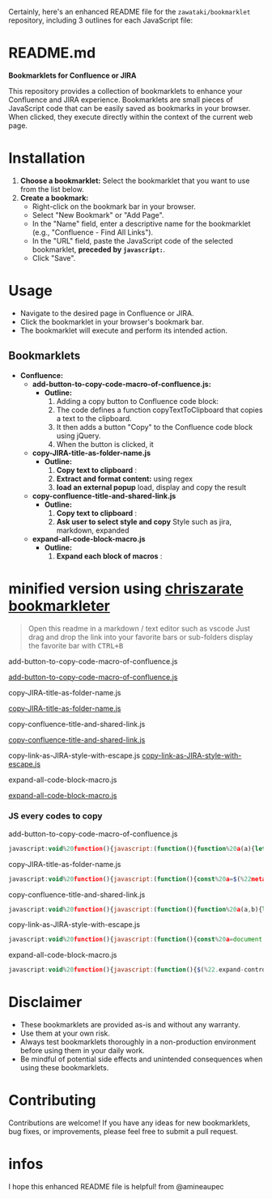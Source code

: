 Certainly, here's an enhanced README file for the `zawataki/bookmarklet` repository, including 3 outlines for each JavaScript file:

# **README.md**

**Bookmarklets for Confluence or JIRA**

This repository provides a collection of bookmarklets to enhance your Confluence and JIRA experience. Bookmarklets are small pieces of JavaScript code that can be easily saved as bookmarks in your browser. When clicked, they execute directly within the context of the current web page.

# **Installation**

1. **Choose a bookmarklet:** Select the bookmarklet that you want to use from the list below.
2. **Create a bookmark:** 
   - Right-click on the bookmark bar in your browser.
   - Select "New Bookmark" or "Add Page".
   - In the "Name" field, enter a descriptive name for the bookmarklet (e.g., "Confluence - Find All Links").
   - In the "URL" field, paste the JavaScript code of the selected bookmarklet, **preceded by `javascript:`**. 
   - Click "Save".

# **Usage**

- Navigate to the desired page in Confluence or JIRA.
- Click the bookmarklet in your browser's bookmark bar.
- The bookmarklet will execute and perform its intended action.

## **Bookmarklets**

* **Confluence:**
    * **add-button-to-copy-code-macro-of-confluence.js:**
        * **Outline:**
            1. Adding a copy button to Confluence code block:
            2. The code defines a function copyTextToClipboard that copies a text to the clipboard.
            3. It then adds a button "Copy" to the Confluence code block using jQuery.
            4. When the button is clicked, it
    * **copy-JIRA-title-as-folder-name.js**
        * **Outline:**
            1. **Copy text to clipboard** :  
            2. **Extract and format content:** using regex
            3. **load an external popup** load, display and copy the result
    * **copy-confluence-title-and-shared-link.js**
        * **Outline:**
            1. **Copy text to clipboard** :  
            2. **Ask user to select style and copy**  Style such as jira, markdown, expanded
    * **expand-all-code-block-macro.js**
        * **Outline:**
            1. **Expand each block of macros** :  
# minified version using [chriszarate bookmarkleter](https://chriszarate.github.io/bookmarkleter/)

> Open this readme in a markdown / text editor such as vscode 
> Just drag and drop the link into your favorite bars or sub-folders
> display the favorite bar with <kbd> CTRL+B </kbd>


add-button-to-copy-code-macro-of-confluence.js


[add-button-to-copy-code-macro-of-confluence.js](javascript:void%20function(){javascript:(function(){function%20a(a){let%20b=document.createElement(%22textarea%22);b.textContent=a;let%20c=document.getElementsByTagName(%22body%22)[0];c.appendChild(b),b.select();let%20d=document.execCommand(%22copy%22);return%20c.removeChild(b),d}$(%22%3Cbutton%3E%22,{type:%22button%22,name:%22aaa%22,text:%22Copy%22}).click(function(b){const%20c=b.toElement.parentElement,d=$(c).find(%22td.code%20%3E%20div.container%20%3E%20div%22).map((a,b)=%3E{let%20c=$(b).html(),d=$(b).html().replace(/%26nbsp;$/,%22%22);$(b).html(d);let%20e=$(b).text().replace(/\u00A0/g,%22%20%22);return%20$(b).html(c),e}).get().join(%22\n%22);console.log(%22codeWithCorrectEmptyLine:%20%22,d),a(d),loadjs=function(){function%20a(a,b){var%20d,g,k,l=[],c=(a=a.push%3Fa:[a]).length,m=c;for(d=function(a,c){c.length%26%26l.push(a),--m||b(l)};c--;)g=a[c],(k=h[g])%3Fd(g,k):(j[g]=j[g]||[]).push(d)}function%20b(a,b){if(a){var%20c=j[a];if(h[a]=b,c)for(;c.length;)c[0](a,b),c.splice(0,1)}}function%20d(b,e,j,k){var%20l,m,c=document,n=j.async,f=(j.numRetries||0)+1,a=j.before||g;k=k||0,/(^css!|\.css$)/.test(b)%3F(l=!0,(m=c.createElement(%22link%22)).rel=%22stylesheet%22,m.href=b.replace(/^css!/,%22%22)):((m=c.createElement(%22script%22)).src=b,m.async=void%200===n||n),m.onload=m.onerror=m.onbeforeload=function(a){var%20c=a.type[0];if(l%26%26%22hideFocus%22in%20m)try{m.sheet.cssText.length||(c=%22e%22)}catch(a){c=%22e%22}return%22e%22==c%26%26(k+=1)%3Cf%3Fd(b,e,j,k):void%20e(b,c,a.defaultPrevented)},!1!==a(b,m)%26%26c.head.appendChild(m)}function%20f(a,b,f){var%20g,h,j=(a=a.push%3Fa:[a]).length,k=j,l=[];for(g=function(a,c,d){if(%22e%22==c%26%26l.push(a),%22b%22==c){if(!d)return;l.push(a)}--j||b(l)},h=0;h%3Ck;h++)d(a[h],g,f)}function%20e(a,d,e){var%20h,i;if(d%26%26d.trim%26%26(h=d),i=(h%3Fe:d)||{},h){if(h%20in%20c)throw%22LoadJS%22;c[h]=!0}f(a,function(a){a.length%3F(i.error||g)(a):(i.success||g)(),b(h,a)},i)}var%20g=function(){},c={},h={},j={};return%20e.ready=function(b,c){return%20a(b,function(a){a.length%3F(c.error||g)(a):(c.success||g)()}),e},e.done=function(a){b(a,[])},e.reset=function(){c={},h={},j={}},e.isDefined=function(a){return%20a%20in%20c},e}(),loadjs(%22//cdn.jsdelivr.net/gh/zawataki/popup-message/popup-message.js%22,{success:function(){popupMessage(%22Copied%20code%20to%20clipboard%22)}})}).prependTo(%22div.codeContent%22)})()}();)


copy-JIRA-title-as-folder-name.js

[copy-JIRA-title-as-folder-name.js](javascript:void%20function(){javascript:(function(){const%20a=$(%22meta[name='ajs-app-title']%22)[0].content,b=new%20RegExp(%22%20-%20%22+a+%22$%22),c=document.title.replace(b,%22%22),d=c.replace(/^\[/,%22%22).replace(/^([^\]]+)\]%20/,%22$1_%22).replace(/\//,%22\uFF0F%22);(function(a){let%20b=document.createElement(%22textarea%22);b.textContent=a;let%20c=document.getElementsByTagName(%22body%22)[0];c.appendChild(b),b.select();let%20d=document.execCommand(%22copy%22);return%20c.removeChild(b),d})(d),loadjs=function(){function%20a(a,b){var%20d,g,k,l=[],c=(a=a.push%3Fa:[a]).length,m=c;for(d=function(a,c){c.length%26%26l.push(a),--m||b(l)};c--;)g=a[c],(k=h[g])%3Fd(g,k):(j[g]=j[g]||[]).push(d)}function%20b(a,b){if(a){var%20c=j[a];if(h[a]=b,c)for(;c.length;)c[0](a,b),c.splice(0,1)}}function%20d(b,e,j,k){var%20l,m,c=document,n=j.async,f=(j.numRetries||0)+1,a=j.before||g;k=k||0,/(^css!|\.css$)/.test(b)%3F(l=!0,(m=c.createElement(%22link%22)).rel=%22stylesheet%22,m.href=b.replace(/^css!/,%22%22)):((m=c.createElement(%22script%22)).src=b,m.async=void%200===n||n),m.onload=m.onerror=m.onbeforeload=function(a){var%20c=a.type[0];if(l%26%26%22hideFocus%22in%20m)try{m.sheet.cssText.length||(c=%22e%22)}catch(a){c=%22e%22}return%22e%22==c%26%26(k+=1)%3Cf%3Fd(b,e,j,k):void%20e(b,c,a.defaultPrevented)},!1!==a(b,m)%26%26c.head.appendChild(m)}function%20f(a,b,f){var%20g,h,j=(a=a.push%3Fa:[a]).length,k=j,l=[];for(g=function(a,c,d){if(%22e%22==c%26%26l.push(a),%22b%22==c){if(!d)return;l.push(a)}--j||b(l)},h=0;h%3Ck;h++)d(a[h],g,f)}function%20e(a,d,e){var%20h,i;if(d%26%26d.trim%26%26(h=d),i=(h%3Fe:d)||{},h){if(h%20in%20c)throw%22LoadJS%22;c[h]=!0}f(a,function(a){a.length%3F(i.error||g)(a):(i.success||g)(),b(h,a)},i)}var%20g=function(){},c={},h={},j={};return%20e.ready=function(b,c){return%20a(b,function(a){a.length%3F(c.error||g)(a):(c.success||g)()}),e},e.done=function(a){b(a,[])},e.reset=function(){c={},h={},j={}},e.isDefined=function(a){return%20a%20in%20c},e}(),loadjs(%22//cdn.jsdelivr.net/gh/zawataki/popup-message/popup-message.js%22,{success:function(){popupMessage(%22Copied%20title%20as%20folder%20name%20to%20clipboard%22)}})})()}();)


copy-confluence-title-and-shared-link.js

[copy-confluence-title-and-shared-link.js](javascript:void%20function(){javascript:(function(){function%20a(a,b){let%20c=a.createElement(%22textarea%22);c.textContent=b;let%20d=a.body;d.prepend(c),c.select(),a.execCommand(%22copy%22),d.removeChild(c)}function%20b(b,c){let%20d={JIRA:(a,b)=%3E%22[%22+a+%22|%22+b+%22]%22,Markdown:(a,b)=%3E%22[%22+a+%22](%22+b+%22)%22,Expanded:(a,b)=%3Ea+%22\n%22+b},e=document.createElement(%22p%22);for(let%20f%20in%20document.body.prepend(e),d){let%20g=document.createElement(%22button%22);g.textContent=f,g.onclick=function(){let%20g=d[f](b,c);a(document,g),document.body.removeChild(e)},e.appendChild(g)}}(function(){const%20a=$(%22meta[name='ajs-space-name']%22)[0].content,c=$(%22meta[name='ajs-site-title']%22)[0].content,d=new%20RegExp(%22%20-%20%22+a+%22%20-%20%22+c+%22$%22),e=document.title.replace(d,%22%22),f=$(%22link[rel='shortlink']%22)[0].href;b(e,f)})()})()}();)

copy-link-as-JIRA-style-with-escape.js
[copy-link-as-JIRA-style-with-escape.js](javascript:void%20function(){javascript:(function(){const%20a=document.title.replace(/(\[|\])/g,%22\\$1%22).replace(/\|/g,%22\uFF5C%22);(function(a){let%20b=document.createElement(%22textarea%22);b.textContent=a;let%20c=document.getElementsByTagName(%22body%22)[0];c.appendChild(b),b.select();let%20d=document.execCommand(%22copy%22);return%20c.removeChild(b),d})(%22[%22+a+%22|%22+document.URL+%22]%22),loadjs=function(){function%20a(a,b){var%20d,g,k,l=[],c=(a=a.push%3Fa:[a]).length,m=c;for(d=function(a,c){c.length%26%26l.push(a),--m||b(l)};c--;)g=a[c],(k=h[g])%3Fd(g,k):(j[g]=j[g]||[]).push(d)}function%20b(a,b){if(a){var%20c=j[a];if(h[a]=b,c)for(;c.length;)c[0](a,b),c.splice(0,1)}}function%20d(b,e,j,k){var%20l,m,c=document,n=j.async,f=(j.numRetries||0)+1,a=j.before||g;k=k||0,/(^css!|\.css$)/.test(b)%3F(l=!0,(m=c.createElement(%22link%22)).rel=%22stylesheet%22,m.href=b.replace(/^css!/,%22%22)):((m=c.createElement(%22script%22)).src=b,m.async=void%200===n||n),m.onload=m.onerror=m.onbeforeload=function(a){var%20c=a.type[0];if(l%26%26%22hideFocus%22in%20m)try{m.sheet.cssText.length||(c=%22e%22)}catch(a){c=%22e%22}return%22e%22==c%26%26(k+=1)%3Cf%3Fd(b,e,j,k):void%20e(b,c,a.defaultPrevented)},!1!==a(b,m)%26%26c.head.appendChild(m)}function%20f(a,b,f){var%20g,h,j=(a=a.push%3Fa:[a]).length,k=j,l=[];for(g=function(a,c,d){if(%22e%22==c%26%26l.push(a),%22b%22==c){if(!d)return;l.push(a)}--j||b(l)},h=0;h%3Ck;h++)d(a[h],g,f)}function%20e(a,d,e){var%20h,i;if(d%26%26d.trim%26%26(h=d),i=(h%3Fe:d)||{},h){if(h%20in%20c)throw%22LoadJS%22;c[h]=!0}f(a,function(a){a.length%3F(i.error||g)(a):(i.success||g)(),b(h,a)},i)}var%20g=function(){},c={},h={},j={};return%20e.ready=function(b,c){return%20a(b,function(a){a.length%3F(c.error||g)(a):(c.success||g)()}),e},e.done=function(a){b(a,[])},e.reset=function(){c={},h={},j={}},e.isDefined=function(a){return%20a%20in%20c},e}(),loadjs(%22//cdn.jsdelivr.net/gh/zawataki/popup-message/popup-message.js%22,{success:function(){popupMessage(%22Copied%20link%20as%20JIRA%20style%20to%20clipboard%22)}})})()}();)

expand-all-code-block-macro.js


[expand-all-code-block-macro.js](javascript:void%20function(){javascript:(function(){$(%22.expand-control-icon%22).not(%22.expanded%22).each(function(){$(this).click()})})()}();)


### JS every codes to copy 

add-button-to-copy-code-macro-of-confluence.js

```js 
javascript:void%20function(){javascript:(function(){function%20a(a){let%20b=document.createElement(%22textarea%22);b.textContent=a;let%20c=document.getElementsByTagName(%22body%22)[0];c.appendChild(b),b.select();let%20d=document.execCommand(%22copy%22);return%20c.removeChild(b),d}$(%22%3Cbutton%3E%22,{type:%22button%22,name:%22aaa%22,text:%22Copy%22}).click(function(b){const%20c=b.toElement.parentElement,d=$(c).find(%22td.code%20%3E%20div.container%20%3E%20div%22).map((a,b)=%3E{let%20c=$(b).html(),d=$(b).html().replace(/%26nbsp;$/,%22%22);$(b).html(d);let%20e=$(b).text().replace(/\u00A0/g,%22%20%22);return%20$(b).html(c),e}).get().join(%22\n%22);console.log(%22codeWithCorrectEmptyLine:%20%22,d),a(d),loadjs=function(){function%20a(a,b){var%20d,g,k,l=[],c=(a=a.push%3Fa:[a]).length,m=c;for(d=function(a,c){c.length%26%26l.push(a),--m||b(l)};c--;)g=a[c],(k=h[g])%3Fd(g,k):(j[g]=j[g]||[]).push(d)}function%20b(a,b){if(a){var%20c=j[a];if(h[a]=b,c)for(;c.length;)c[0](a,b),c.splice(0,1)}}function%20d(b,e,j,k){var%20l,m,c=document,n=j.async,f=(j.numRetries||0)+1,a=j.before||g;k=k||0,/(^css!|\.css$)/.test(b)%3F(l=!0,(m=c.createElement(%22link%22)).rel=%22stylesheet%22,m.href=b.replace(/^css!/,%22%22)):((m=c.createElement(%22script%22)).src=b,m.async=void%200===n||n),m.onload=m.onerror=m.onbeforeload=function(a){var%20c=a.type[0];if(l%26%26%22hideFocus%22in%20m)try{m.sheet.cssText.length||(c=%22e%22)}catch(a){c=%22e%22}return%22e%22==c%26%26(k+=1)%3Cf%3Fd(b,e,j,k):void%20e(b,c,a.defaultPrevented)},!1!==a(b,m)%26%26c.head.appendChild(m)}function%20f(a,b,f){var%20g,h,j=(a=a.push%3Fa:[a]).length,k=j,l=[];for(g=function(a,c,d){if(%22e%22==c%26%26l.push(a),%22b%22==c){if(!d)return;l.push(a)}--j||b(l)},h=0;h%3Ck;h++)d(a[h],g,f)}function%20e(a,d,e){var%20h,i;if(d%26%26d.trim%26%26(h=d),i=(h%3Fe:d)||{},h){if(h%20in%20c)throw%22LoadJS%22;c[h]=!0}f(a,function(a){a.length%3F(i.error||g)(a):(i.success||g)(),b(h,a)},i)}var%20g=function(){},c={},h={},j={};return%20e.ready=function(b,c){return%20a(b,function(a){a.length%3F(c.error||g)(a):(c.success||g)()}),e},e.done=function(a){b(a,[])},e.reset=function(){c={},h={},j={}},e.isDefined=function(a){return%20a%20in%20c},e}(),loadjs(%22//cdn.jsdelivr.net/gh/zawataki/popup-message/popup-message.js%22,{success:function(){popupMessage(%22Copied%20code%20to%20clipboard%22)}})}).prependTo(%22div.codeContent%22)})()}();
```

copy-JIRA-title-as-folder-name.js
```js
javascript:void%20function(){javascript:(function(){const%20a=$(%22meta[name='ajs-app-title']%22)[0].content,b=new%20RegExp(%22%20-%20%22+a+%22$%22),c=document.title.replace(b,%22%22),d=c.replace(/^\[/,%22%22).replace(/^([^\]]+)\]%20/,%22$1_%22).replace(/\//,%22\uFF0F%22);(function(a){let%20b=document.createElement(%22textarea%22);b.textContent=a;let%20c=document.getElementsByTagName(%22body%22)[0];c.appendChild(b),b.select();let%20d=document.execCommand(%22copy%22);return%20c.removeChild(b),d})(d),loadjs=function(){function%20a(a,b){var%20d,g,k,l=[],c=(a=a.push%3Fa:[a]).length,m=c;for(d=function(a,c){c.length%26%26l.push(a),--m||b(l)};c--;)g=a[c],(k=h[g])%3Fd(g,k):(j[g]=j[g]||[]).push(d)}function%20b(a,b){if(a){var%20c=j[a];if(h[a]=b,c)for(;c.length;)c[0](a,b),c.splice(0,1)}}function%20d(b,e,j,k){var%20l,m,c=document,n=j.async,f=(j.numRetries||0)+1,a=j.before||g;k=k||0,/(^css!|\.css$)/.test(b)%3F(l=!0,(m=c.createElement(%22link%22)).rel=%22stylesheet%22,m.href=b.replace(/^css!/,%22%22)):((m=c.createElement(%22script%22)).src=b,m.async=void%200===n||n),m.onload=m.onerror=m.onbeforeload=function(a){var%20c=a.type[0];if(l%26%26%22hideFocus%22in%20m)try{m.sheet.cssText.length||(c=%22e%22)}catch(a){c=%22e%22}return%22e%22==c%26%26(k+=1)%3Cf%3Fd(b,e,j,k):void%20e(b,c,a.defaultPrevented)},!1!==a(b,m)%26%26c.head.appendChild(m)}function%20f(a,b,f){var%20g,h,j=(a=a.push%3Fa:[a]).length,k=j,l=[];for(g=function(a,c,d){if(%22e%22==c%26%26l.push(a),%22b%22==c){if(!d)return;l.push(a)}--j||b(l)},h=0;h%3Ck;h++)d(a[h],g,f)}function%20e(a,d,e){var%20h,i;if(d%26%26d.trim%26%26(h=d),i=(h%3Fe:d)||{},h){if(h%20in%20c)throw%22LoadJS%22;c[h]=!0}f(a,function(a){a.length%3F(i.error||g)(a):(i.success||g)(),b(h,a)},i)}var%20g=function(){},c={},h={},j={};return%20e.ready=function(b,c){return%20a(b,function(a){a.length%3F(c.error||g)(a):(c.success||g)()}),e},e.done=function(a){b(a,[])},e.reset=function(){c={},h={},j={}},e.isDefined=function(a){return%20a%20in%20c},e}(),loadjs(%22//cdn.jsdelivr.net/gh/zawataki/popup-message/popup-message.js%22,{success:function(){popupMessage(%22Copied%20title%20as%20folder%20name%20to%20clipboard%22)}})})()}();
```

copy-confluence-title-and-shared-link.js
```js 
javascript:void%20function(){javascript:(function(){function%20a(a,b){let%20c=a.createElement(%22textarea%22);c.textContent=b;let%20d=a.body;d.prepend(c),c.select(),a.execCommand(%22copy%22),d.removeChild(c)}function%20b(b,c){let%20d={JIRA:(a,b)=%3E%22[%22+a+%22|%22+b+%22]%22,Markdown:(a,b)=%3E%22[%22+a+%22](%22+b+%22)%22,Expanded:(a,b)=%3Ea+%22\n%22+b},e=document.createElement(%22p%22);for(let%20f%20in%20document.body.prepend(e),d){let%20g=document.createElement(%22button%22);g.textContent=f,g.onclick=function(){let%20g=d[f](b,c);a(document,g),document.body.removeChild(e)},e.appendChild(g)}}(function(){const%20a=$(%22meta[name='ajs-space-name']%22)[0].content,c=$(%22meta[name='ajs-site-title']%22)[0].content,d=new%20RegExp(%22%20-%20%22+a+%22%20-%20%22+c+%22$%22),e=document.title.replace(d,%22%22),f=$(%22link[rel='shortlink']%22)[0].href;b(e,f)})()})()}();
```

copy-link-as-JIRA-style-with-escape.js
```js 
javascript:void%20function(){javascript:(function(){const%20a=document.title.replace(/(\[|\])/g,%22\\$1%22).replace(/\|/g,%22\uFF5C%22);(function(a){let%20b=document.createElement(%22textarea%22);b.textContent=a;let%20c=document.getElementsByTagName(%22body%22)[0];c.appendChild(b),b.select();let%20d=document.execCommand(%22copy%22);return%20c.removeChild(b),d})(%22[%22+a+%22|%22+document.URL+%22]%22),loadjs=function(){function%20a(a,b){var%20d,g,k,l=[],c=(a=a.push%3Fa:[a]).length,m=c;for(d=function(a,c){c.length%26%26l.push(a),--m||b(l)};c--;)g=a[c],(k=h[g])%3Fd(g,k):(j[g]=j[g]||[]).push(d)}function%20b(a,b){if(a){var%20c=j[a];if(h[a]=b,c)for(;c.length;)c[0](a,b),c.splice(0,1)}}function%20d(b,e,j,k){var%20l,m,c=document,n=j.async,f=(j.numRetries||0)+1,a=j.before||g;k=k||0,/(^css!|\.css$)/.test(b)%3F(l=!0,(m=c.createElement(%22link%22)).rel=%22stylesheet%22,m.href=b.replace(/^css!/,%22%22)):((m=c.createElement(%22script%22)).src=b,m.async=void%200===n||n),m.onload=m.onerror=m.onbeforeload=function(a){var%20c=a.type[0];if(l%26%26%22hideFocus%22in%20m)try{m.sheet.cssText.length||(c=%22e%22)}catch(a){c=%22e%22}return%22e%22==c%26%26(k+=1)%3Cf%3Fd(b,e,j,k):void%20e(b,c,a.defaultPrevented)},!1!==a(b,m)%26%26c.head.appendChild(m)}function%20f(a,b,f){var%20g,h,j=(a=a.push%3Fa:[a]).length,k=j,l=[];for(g=function(a,c,d){if(%22e%22==c%26%26l.push(a),%22b%22==c){if(!d)return;l.push(a)}--j||b(l)},h=0;h%3Ck;h++)d(a[h],g,f)}function%20e(a,d,e){var%20h,i;if(d%26%26d.trim%26%26(h=d),i=(h%3Fe:d)||{},h){if(h%20in%20c)throw%22LoadJS%22;c[h]=!0}f(a,function(a){a.length%3F(i.error||g)(a):(i.success||g)(),b(h,a)},i)}var%20g=function(){},c={},h={},j={};return%20e.ready=function(b,c){return%20a(b,function(a){a.length%3F(c.error||g)(a):(c.success||g)()}),e},e.done=function(a){b(a,[])},e.reset=function(){c={},h={},j={}},e.isDefined=function(a){return%20a%20in%20c},e}(),loadjs(%22//cdn.jsdelivr.net/gh/zawataki/popup-message/popup-message.js%22,{success:function(){popupMessage(%22Copied%20link%20as%20JIRA%20style%20to%20clipboard%22)}})})()}();
```

expand-all-code-block-macro.js

```js 
javascript:void%20function(){javascript:(function(){$(%22.expand-control-icon%22).not(%22.expanded%22).each(function(){$(this).click()})})()}();
```
# **Disclaimer**

* These bookmarklets are provided as-is and without any warranty.
* Use them at your own risk.
* Always test bookmarklets thoroughly in a non-production environment before using them in your daily work.
* Be mindful of potential side effects and unintended consequences when using these bookmarklets.

# **Contributing**

Contributions are welcome! If you have any ideas for new bookmarklets, bug fixes, or improvements, please feel free to submit a pull request.

# infos 
I hope this enhanced README file is helpful! from @amineaupec
